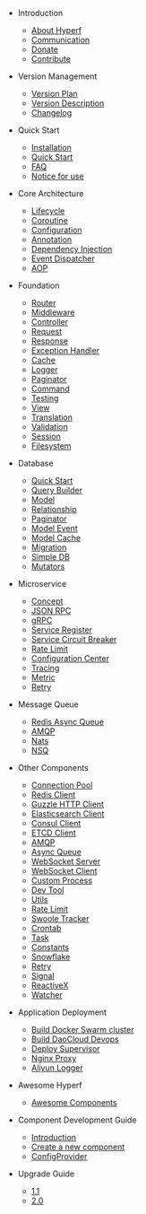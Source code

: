 * Introduction

  * [About Hyperf](en/README.md)
  * [Communication](en/communication.md)
  * [Donate](en/donate.md)
  * [Contribute](en/contribute.md)

* Version Management

  * [Version Plan](en/release-planning.md)
  * [Version Description](en/versions.md)
  * [Changelog](en/changelog.md)

* Quick Start

  * [Installation](en/quick-start/install.md)
  * [Quick Start](en/quick-start/overview.md)
  * [FAQ](en/quick-start/questions.md)
  * [Notice for use](en/quick-start/important.md)
  
* Core Architecture

  * [Lifecycle](en/lifecycle.md)
  * [Coroutine](en/coroutine.md)
  * [Configuration](en/config.md)
  * [Annotation](en/annotation.md)
  * [Dependency Injection](en/di.md)
  * [Event Dispatcher](en/event.md)
  * [AOP](en/aop.md)
  
* Foundation

  * [Router](en/router.md)
  * [Middleware](en/middleware/middleware.md)
  * [Controller](en/controller.md)
  * [Request](en/request.md)
  * [Response](en/response.md)
  * [Exception Handler](en/exception-handler.md)
  * [Cache](en/cache.md)
  * [Logger](en/logger.md)
  * [Paginator](en/paginator.md)
  * [Command](en/command.md)
  * [Testing](en/testing.md)
  * [View](en/view.md)
  * [Translation](en/translation.md)
  * [Validation](en/validation.md)
  * [Session](en/session.md)
  * [Filesystem](en/filesystem.md)
  
* Database

  * [Quick Start](en/db/quick-start.md)
  * [Query Builder](en/db/querybuilder.md)
  * [Model](en/db/model.md)
  * [Relationship](en/db/relationship.md)
  * [Paginator](en/db/paginator.md)
  * [Model Event](en/db/event.md)
  * [Model Cache](en/db/model-cache.md)
  * [Migration](en/db/migration.md)
  * [Simple DB](en/db/db.md)
  * [Mutators](en/db/mutators.md)
  
* Microservice

  * [Concept](en/microservice.md)
  * [JSON RPC](en/json-rpc.md)
  * [gRPC](en/grpc.md)
  * [Service Register](en/service-register.md)
  * [Service Circuit Breaker](en/circuit-breaker.md)
  * [Rate Limit](en/rate-limit.md)
  * [Configuration Center](en/config-center.md)
  * [Tracing](en/tracer.md)
  * [Metric](en/metric.md)
  * [Retry](en/retry.md)

* Message Queue

  * [Redis Async Queue](en/async-queue.md)
  * [AMQP](en/amqp.md)
  * [Nats](en/nats.md)
  * [NSQ](en/nsq.md)

* Other Components

  * [Connection Pool](en/pool.md)
  * [Redis Client](en/redis.md)
  * [Guzzle HTTP Client](en/guzzle.md)
  * [Elasticsearch Client](en/elasticsearch.md)
  * [Consul Client](en/consul.md)
  * [ETCD Client](en/etcd.md)
  * [AMQP](en/amqp.md)
  * [Async Queue](en/async-queue.md)
  * [WebSocket Server](en/websocket-server.md)
  * [WebSocket Client](en/websocket-client.md)
  * [Custom Process](en/process.md)
  * [Dev Tool](en/devtool.md)
  * [Utils](en/utils.md)
  * [Rate Limit](en/rate-limit.md)
  * [Swoole Tracker](en/swoole-tracker.md)
  * [Crontab](en/crontab.md)
  * [Task](en/task.md)
  * [Constants](en/constants.md)
  * [Snowflake](en/snowflake.md)
  * [Retry](en/retry.md)
  * [Signal](en/signal.md)
  * [ReactiveX](en/reactive-x.md)
  * [Watcher](en/watcher.md)

* Application Deployment

  * [Build Docker Swarm cluster](en/tutorial/docker-swarm.md)
  * [Build DaoCloud Devops](en/tutorial/daocloud.md)
  * [Deploy Supervisor](en/tutorial/supervisor.md)
  * [Nginx Proxy](en/tutorial/nginx.md)
  * [Aliyun Logger](en/tutorial/aliyun-logger.md)
  
* Awesome Hyperf

  * [Awesome Components](en/awesome-components.md)
  
* Component Development Guide

  * [Introduction](en/component-guide/intro.md)
  * [Create a new component](en/component-guide/create.md)
  * [ConfigProvider](en/component-guide/configprovider.md)

* Upgrade Guide

  * [1.1](en/upgrade/1.1.md)
  * [2.0](en/upgrade/2.0.md)